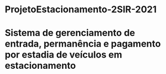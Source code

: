 # ProjetoEstacionamento-2SIR-2021
# Sistema de gerenciamento de entrada, permanência e pagamento por estadia de veículos em estacionamento 
